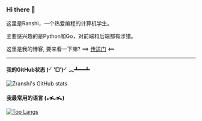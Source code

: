 ### Hi there 👋

这里是Ranshi，一个热爱编程的计算机学生。

主要感兴趣的是Python和Go，对前端和后端都有涉猎。

这里是我的博客, 要来看一下嘛? ==> [传送门](https://zranshi.github.io/) <== 

---

#### 我的GitHub状态 (╯‵□′)╯︵┻━┻

![Zranshi's GitHub stats](https://github-readme-stats.vercel.app/api?username=Zranshi&show_icons=true&count_private=true&include_all_commits=true)

#### 我最常用的语言 (⁎⁍̴̛ᴗ⁍̴̛⁎)

[![Top Langs](https://github-readme-stats.vercel.app/api/top-langs/?username=Zranshi&layout=compact)](https://github.com/anuraghazra/github-readme-stats)
